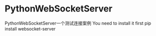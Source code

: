 # PythonWebSocketServer
PythonWebSocketServer一个测试连接案例
You need to install it first
pip install websocket-server
